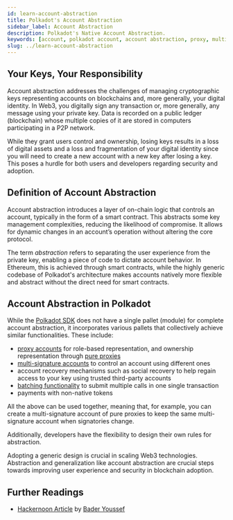 ```yaml
---
id: learn-account-abstraction
title: Polkadot's Account Abstraction
sidebar_label: Account Abstraction
description: Polkadot's Native Account Abstraction.
keywords: [account, polkadot account, account abstraction, proxy, multisig, batch]
slug: ../learn-account-abstraction
---
```


## Your Keys, Your Responsibility

Account abstraction addresses the challenges of managing cryptographic keys representing accounts on
blockchains and, more generally, your digital identity. In Web3, you digitally
sign any transaction or, more generally, any message using your private key. Data is recorded on a
public ledger (blockchain) whose multiple copies of it are stored in computers participating in a
P2P network.

While they grant users control and ownership, losing keys results in a loss of digital assets and a
loss and fragmentation of your digital identity since you will need to create a new account with a
new key after losing a key. This poses a hurdle for both users and developers regarding security and
adoption.

## Definition of Account Abstraction

Account abstraction introduces a layer of on-chain logic that controls an account, typically in the
form of a smart contract. This abstracts some key management complexities, reducing the likelihood
of compromise. It allows for dynamic changes in an account’s operation without altering the core
protocol.

The term _abstraction_ refers to separating the user experience from the private key, enabling a
piece of code to dictate account behavior. In Ethereum, this is achieved through smart contracts,
while the highly generic codebase of Polkadot's architecture makes accounts natively more flexible
and abstract without the direct need for smart contracts.

## Account Abstraction in Polkadot

While the [Polkadot SDK](https://github.com/paritytech/polkadot-sdk) does not have a single pallet
(module) for complete account abstraction, it incorporates various pallets that collectively achieve
similar functionalities. These include:

- [proxy accounts](./learn-proxies.md) for role-based representation, and ownership representation
  through [pure proxies](./learn-proxies.md#anonymous-proxy-pure-proxy)
- [multi-signature accounts](./learn-account-multisig.md) to control an account using different ones
- account recovery mechanisms such as social recovery to help regain access to your key using
  trusted third-party accounts
- [batching functionality](./learn-balance-transfers.md#batch-transfers) to submit multiple calls in
  one single transaction
- payments with non-native tokens

All the above can be used together, meaning that, for example, you can create a multi-signature
account of pure proxies to keep the same multi-signature account when signatories change.

Additionally, developers have the flexibility to design their own rules for abstraction.

Adopting a generic design is crucial in scaling Web3 technologies. Abstraction and generalization
like account abstraction are crucial steps towards improving user experience and security in
blockchain adoption.

## Further Readings

- [Hackernoon Article](https://hackernoon.com/abstracting-away-account-abstraction-on-polkadot) by
  [Bader Youssef](../general/contributors.md#bader-youssef)
